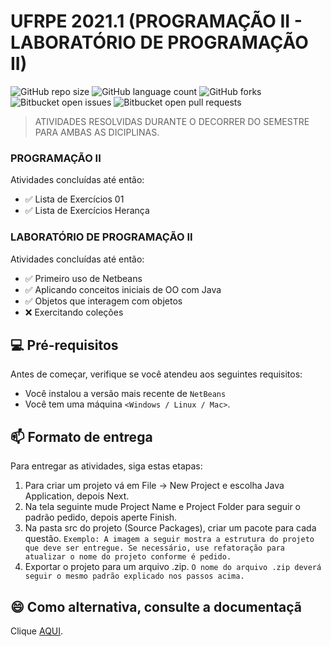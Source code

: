 # UFRPE 2021.1 (PROGRAMAÇÃO II - LABORATÓRIO DE PROGRAMAÇÃO II)

<!---Esses são exemplos. Veja https://shields.io para outras pessoas ou para personalizar este conjunto de escudos. Você pode querer incluir dependências, status do projeto e informações de licença aqui--->

![GitHub repo size](https://img.shields.io/github/repo-size/iuricode/README-template?style=for-the-badge)
![GitHub language count](https://img.shields.io/github/languages/count/iuricode/README-template?style=for-the-badge)
![GitHub forks](https://img.shields.io/github/forks/iuricode/README-template?style=for-the-badge)
![Bitbucket open issues](https://img.shields.io/bitbucket/issues/iuricode/README-template?style=for-the-badge)
![Bitbucket open pull requests](https://img.shields.io/bitbucket/pr-raw/iuricode/README-template?style=for-the-badge)


> ATIVIDADES RESOLVIDAS DURANTE O DECORRER DO SEMESTRE PARA AMBAS AS DICIPLINAS.

###  PROGRAMAÇÃO II

Atividades concluídas até então:

- ✅ Lista de Exercícios 01
- ✅ Lista de Exercícios Herança

###  LABORATÓRIO DE PROGRAMAÇÃO II

Atividades concluídas até então:

- ✅ Primeiro uso de Netbeans
- ✅ Aplicando conceitos iniciais de OO com Java
- ✅ Objetos que interagem com objetos
- ❌ Exercitando coleções


## 💻 Pré-requisitos

Antes de começar, verifique se você atendeu aos seguintes requisitos:
<!---Estes são apenas requisitos de exemplo. Adicionar, duplicar ou remover conforme necessário--->
* Você instalou a versão mais recente de `NetBeans`
* Você tem uma máquina `<Windows / Linux / Mac>`.


## 📫 Formato de entrega

Para entregar as atividades, siga estas etapas:

1. Para criar um projeto vá em File -> New Project e escolha Java Application, depois Next.
2. Na tela seguinte mude Project Name e Project Folder para seguir o padrão pedido, depois aperte Finish.
3. Na pasta src do projeto (Source Packages), criar um pacote para cada questão. `Exemplo: A imagem a seguir mostra a estrutura do projeto que deve ser entregue. Se necessário, use refatoração para atualizar o nome do projeto conforme é pedido.`
4. Exportar o projeto para um arquivo .zip. `O nome do arquivo .zip deverá seguir o mesmo padrão explicado nos passos acima.`


## 😄 Como alternativa, consulte a documentaçã<br>

Clique [AQUI](https://docs.google.com/document/d/1gfR_gt7jW0t1kXysoytQfUI0evximpDy8AubFLDU52E/edit).
